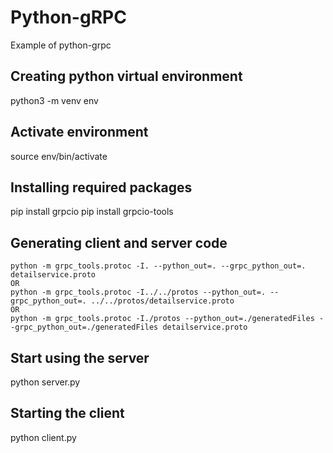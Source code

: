 # Python-gRPC
Example of python-grpc

## Creating python virtual environment
python3 -m venv env

## Activate environment
source env/bin/activate

## Installing required packages
pip install grpcio
pip install grpcio-tools

## Generating client and server code
```
python -m grpc_tools.protoc -I. --python_out=. --grpc_python_out=. detailservice.proto
OR
python -m grpc_tools.protoc -I../../protos --python_out=. --grpc_python_out=. ../../protos/detailservice.proto
OR
python -m grpc_tools.protoc -I./protos --python_out=./generatedFiles --grpc_python_out=./generatedFiles detailservice.proto
```

## Start using the server
python server.py

## Starting the client
python client.py
